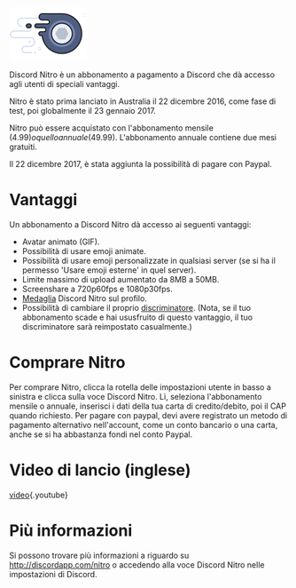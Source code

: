 <!-- TITLE: [IT] Nitro -->
<!-- SUBTITLE: Sostieni lo sviluppo di Discord -->

![Nitrobadge](/uploads/nitro/nitrobadge.png "Nitrobadge")

Discord Nitro è un abbonamento a pagamento a Discord che dà accesso agli utenti di speciali vantaggi.

Nitro è stato prima lanciato in Australia il 22 dicembre 2016, come fase di test, poi globalmente il 23 gennaio 2017.

Nitro può essere acquistato con l'abbonamento mensile (4.99$) o quello annuale ($49.99). L'abbonamento annuale contiene due mesi gratuiti.

Il 22 dicembre 2017, è stata aggiunta la possibilità di pagare con Paypal.

# Vantaggi
Un abbonamento a Discord Nitro dà accesso ai seguenti vantaggi:

* Avatar animato (GIF).
* Possibilità di usare emoji animate.
* Possibilità di usare emoji personalizzate in qualsiasi server (se si ha il permesso 'Usare emoji esterne' in quel server).
* Limite massimo di upload aumentato da 8MB a 50MB.
* Screenshare a 720p60fps e 1080p30fps.
* [Medaglia](/it/badges) Discord Nitro sul profilo.
* Possibilità di cambiare il proprio [discriminatore](/it/discriminator). (Nota, se il tuo abbonamento scade e hai ususfruito di questo vantaggio, il tuo discriminatore sarà reimpostato casualmente.)

# Comprare Nitro
Per comprare Nitro, clicca la rotella delle impostazioni utente in basso a sinistra e clicca sulla voce Discord Nitro. Lì, seleziona l'abbonamento mensile o annuale, inserisci i dati della tua carta di credito/debito, poi il CAP quando richiesto. Per pagare con paypal, devi avere registrato un metodo di pagamento alternativo nell'account, come un conto bancario o una carta, anche se si ha abbastanza fondi nel conto Paypal.
# Video di lancio (inglese)

[video](https://www.youtube.com/watch?v=psIIWROIvtM){.youtube}


# Più informazioni
Si possono trovare più informazioni a riguardo su http://discordapp.com/nitro o accedendo alla voce Discord Nitro nelle impostazioni di Discord.